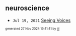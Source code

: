 ## neuroscience


* <code>Jul 19, 2021</code> [Seeing Voices](2021-07-19T15-32-44-seeing-voices.md)

<sup><sub>generated 27 Nov 2024 19:41:41 by <a href='https://github.com/senorprogrammer/til'>til</a></sub></sup>
